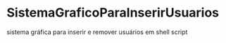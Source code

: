 # SistemaGraficoParaInserirUsuarios
sistema gráfica para inserir e remover usuários em shell script
